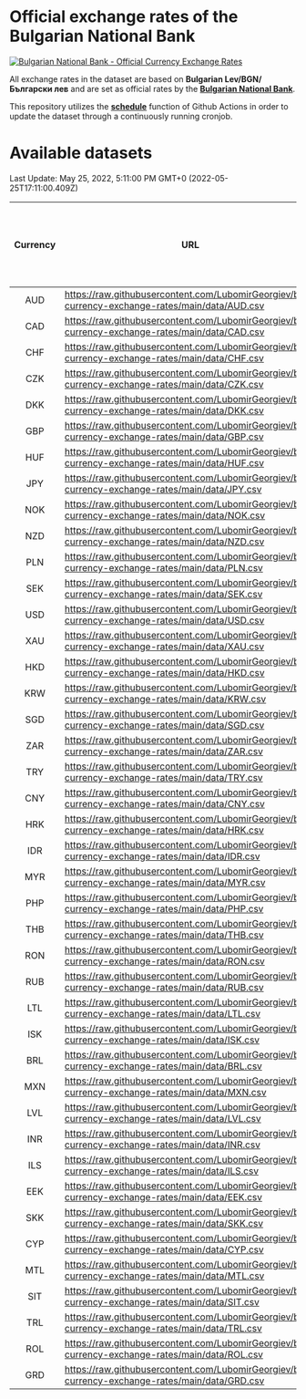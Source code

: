 # Official exchange rates of the Bulgarian National Bank

[![Bulgarian National Bank - Official Currency Exchange Rates](https://github.com/LubomirGeorgiev/bnb-currency-exchange-rates/actions/workflows/update-rates.yml/badge.svg?branch=main)](https://github.com/LubomirGeorgiev/bnb-currency-exchange-rates/actions/workflows/update-rates.yml)

All exchange rates in the dataset are based on **Bulgarian Lev/BGN/Български лев** and are set as official rates by the [**Bulgarian National Bank**](https://www.bnb.bg/Statistics/StExternalSector/StExchangeRates/StERForeignCurrencies/index.htm?toLang=_EN).

This repository utilizes the [**schedule**](https://docs.github.com/en/actions/reference/events-that-trigger-workflows) function of Github Actions in order to update the dataset through a continuously running cronjob.

# Available datasets

<!-- START LINKS (DO NOT EVER FU*ING DELETE THIS COMMENT FOR THE LOVE OF YOUR LIFE!!! IF YOU ARE CURIOS HOW IT WORKS, YOU CAN HAVE A LOOK AT ./src/updateReadme.ts) -->

Last Update: May 25, 2022, 5:11:00 PM GMT+0 (2022-05-25T17:11:00.409Z)

| Currency | URL                                                                                             | Number of records | Number of missing days that were filled in |
| :------: | ----------------------------------------------------------------------------------------------- | :---------------: | :----------------------------------------: |
|   AUD    | https://raw.githubusercontent.com/LubomirGeorgiev/bnb-currency-exchange-rates/main/data/AUD.csv |       8265        |                    2550                    |
|   CAD    | https://raw.githubusercontent.com/LubomirGeorgiev/bnb-currency-exchange-rates/main/data/CAD.csv |       8265        |                    2550                    |
|   CHF    | https://raw.githubusercontent.com/LubomirGeorgiev/bnb-currency-exchange-rates/main/data/CHF.csv |       8265        |                    2550                    |
|   CZK    | https://raw.githubusercontent.com/LubomirGeorgiev/bnb-currency-exchange-rates/main/data/CZK.csv |       8265        |                    2550                    |
|   DKK    | https://raw.githubusercontent.com/LubomirGeorgiev/bnb-currency-exchange-rates/main/data/DKK.csv |       8265        |                    2550                    |
|   GBP    | https://raw.githubusercontent.com/LubomirGeorgiev/bnb-currency-exchange-rates/main/data/GBP.csv |       8265        |                    2550                    |
|   HUF    | https://raw.githubusercontent.com/LubomirGeorgiev/bnb-currency-exchange-rates/main/data/HUF.csv |       8265        |                    2550                    |
|   JPY    | https://raw.githubusercontent.com/LubomirGeorgiev/bnb-currency-exchange-rates/main/data/JPY.csv |       8265        |                    2550                    |
|   NOK    | https://raw.githubusercontent.com/LubomirGeorgiev/bnb-currency-exchange-rates/main/data/NOK.csv |       8265        |                    2550                    |
|   NZD    | https://raw.githubusercontent.com/LubomirGeorgiev/bnb-currency-exchange-rates/main/data/NZD.csv |       8265        |                    2550                    |
|   PLN    | https://raw.githubusercontent.com/LubomirGeorgiev/bnb-currency-exchange-rates/main/data/PLN.csv |       8265        |                    2550                    |
|   SEK    | https://raw.githubusercontent.com/LubomirGeorgiev/bnb-currency-exchange-rates/main/data/SEK.csv |       8265        |                    2550                    |
|   USD    | https://raw.githubusercontent.com/LubomirGeorgiev/bnb-currency-exchange-rates/main/data/USD.csv |       8265        |                    2550                    |
|   XAU    | https://raw.githubusercontent.com/LubomirGeorgiev/bnb-currency-exchange-rates/main/data/XAU.csv |       8265        |                    2552                    |
|   HKD    | https://raw.githubusercontent.com/LubomirGeorgiev/bnb-currency-exchange-rates/main/data/HKD.csv |       7965        |                    2461                    |
|   KRW    | https://raw.githubusercontent.com/LubomirGeorgiev/bnb-currency-exchange-rates/main/data/KRW.csv |       7965        |                    2461                    |
|   SGD    | https://raw.githubusercontent.com/LubomirGeorgiev/bnb-currency-exchange-rates/main/data/SGD.csv |       7965        |                    2461                    |
|   ZAR    | https://raw.githubusercontent.com/LubomirGeorgiev/bnb-currency-exchange-rates/main/data/ZAR.csv |       7965        |                    2461                    |
|   TRY    | https://raw.githubusercontent.com/LubomirGeorgiev/bnb-currency-exchange-rates/main/data/TRY.csv |       6324        |                    1956                    |
|   CNY    | https://raw.githubusercontent.com/LubomirGeorgiev/bnb-currency-exchange-rates/main/data/CNY.csv |       6206        |                    1922                    |
|   HRK    | https://raw.githubusercontent.com/LubomirGeorgiev/bnb-currency-exchange-rates/main/data/HRK.csv |       6206        |                    1922                    |
|   IDR    | https://raw.githubusercontent.com/LubomirGeorgiev/bnb-currency-exchange-rates/main/data/IDR.csv |       6206        |                    1922                    |
|   MYR    | https://raw.githubusercontent.com/LubomirGeorgiev/bnb-currency-exchange-rates/main/data/MYR.csv |       6206        |                    1922                    |
|   PHP    | https://raw.githubusercontent.com/LubomirGeorgiev/bnb-currency-exchange-rates/main/data/PHP.csv |       6206        |                    1922                    |
|   THB    | https://raw.githubusercontent.com/LubomirGeorgiev/bnb-currency-exchange-rates/main/data/THB.csv |       6206        |                    1922                    |
|   RON    | https://raw.githubusercontent.com/LubomirGeorgiev/bnb-currency-exchange-rates/main/data/RON.csv |       6147        |                    1904                    |
|   RUB    | https://raw.githubusercontent.com/LubomirGeorgiev/bnb-currency-exchange-rates/main/data/RUB.csv |       6121        |                    1892                    |
|   LTL    | https://raw.githubusercontent.com/LubomirGeorgiev/bnb-currency-exchange-rates/main/data/LTL.csv |       5276        |                    1617                    |
|   ISK    | https://raw.githubusercontent.com/LubomirGeorgiev/bnb-currency-exchange-rates/main/data/ISK.csv |       5269        |                    1632                    |
|   BRL    | https://raw.githubusercontent.com/LubomirGeorgiev/bnb-currency-exchange-rates/main/data/BRL.csv |       5236        |                    1625                    |
|   MXN    | https://raw.githubusercontent.com/LubomirGeorgiev/bnb-currency-exchange-rates/main/data/MXN.csv |       5236        |                    1625                    |
|   LVL    | https://raw.githubusercontent.com/LubomirGeorgiev/bnb-currency-exchange-rates/main/data/LVL.csv |       4913        |                    1505                    |
|   INR    | https://raw.githubusercontent.com/LubomirGeorgiev/bnb-currency-exchange-rates/main/data/INR.csv |       4867        |                    1509                    |
|   ILS    | https://raw.githubusercontent.com/LubomirGeorgiev/bnb-currency-exchange-rates/main/data/ILS.csv |       4141        |                    1288                    |
|   EEK    | https://raw.githubusercontent.com/LubomirGeorgiev/bnb-currency-exchange-rates/main/data/EEK.csv |       4121        |                    1259                    |
|   SKK    | https://raw.githubusercontent.com/LubomirGeorgiev/bnb-currency-exchange-rates/main/data/SKK.csv |       3093        |                    947                     |
|   CYP    | https://raw.githubusercontent.com/LubomirGeorgiev/bnb-currency-exchange-rates/main/data/CYP.csv |       3025        |                    921                     |
|   MTL    | https://raw.githubusercontent.com/LubomirGeorgiev/bnb-currency-exchange-rates/main/data/MTL.csv |       2725        |                    832                     |
|   SIT    | https://raw.githubusercontent.com/LubomirGeorgiev/bnb-currency-exchange-rates/main/data/SIT.csv |       2665        |                    813                     |
|   TRL    | https://raw.githubusercontent.com/LubomirGeorgiev/bnb-currency-exchange-rates/main/data/TRL.csv |       1939        |                    592                     |
|   ROL    | https://raw.githubusercontent.com/LubomirGeorgiev/bnb-currency-exchange-rates/main/data/ROL.csv |       1818        |                    557                     |
|   GRD    | https://raw.githubusercontent.com/LubomirGeorgiev/bnb-currency-exchange-rates/main/data/GRD.csv |        359        |                    107                     |

<!-- END LINKS (DO NOT EVER FU*ING DELETE THIS COMMENT FOR THE LOVE OF YOUR LIFE!!! IF YOU ARE CURIOS HOW IT WORKS, YOU CAN HAVE A LOOK AT ./src/updateReadme.ts) -->
